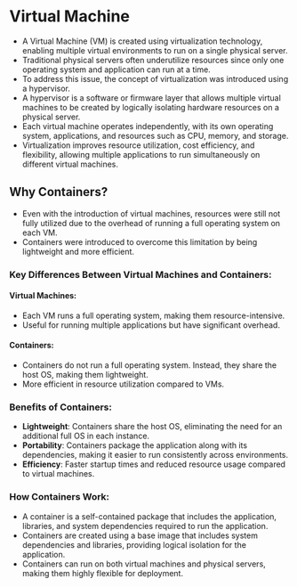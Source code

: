 # Virtual Machine
- A Virtual Machine (VM) is created using virtualization technology, enabling multiple virtual environments to run on a single physical server.
- Traditional physical servers often underutilize resources since only one operating system and application can run at a time.
- To address this issue, the concept of virtualization was introduced using a hypervisor.
- A hypervisor is a software or firmware layer that allows multiple virtual machines to be created by logically isolating hardware resources on a physical server.
- Each virtual machine operates independently, with its own operating system, applications, and resources such as CPU, memory, and storage.
- Virtualization improves resource utilization, cost efficiency, and flexibility, allowing multiple applications to run simultaneously on different virtual machines.

## Why Containers?
- Even with the introduction of virtual machines, resources were still not fully utilized due to the overhead of running a full operating system on each VM.
- Containers were introduced to overcome this limitation by being lightweight and more efficient.

### Key Differences Between Virtual Machines and Containers:

#### Virtual Machines:
- Each VM runs a full operating system, making them resource-intensive.
- Useful for running multiple applications but have significant overhead.

#### Containers:
- Containers do not run a full operating system. Instead, they share the host OS, making them lightweight.
- More efficient in resource utilization compared to VMs.

### Benefits of Containers:
- **Lightweight**: Containers share the host OS, eliminating the need for an additional full OS in each instance.
- **Portability**: Containers package the application along with its dependencies, making it easier to run consistently across environments.
- **Efficiency**: Faster startup times and reduced resource usage compared to virtual machines.

### How Containers Work:
- A container is a self-contained package that includes the application, libraries, and system dependencies required to run the application.
- Containers are created using a base image that includes system dependencies and libraries, providing logical isolation for the application.
- Containers can run on both virtual machines and physical servers, making them highly flexible for deployment.
```

